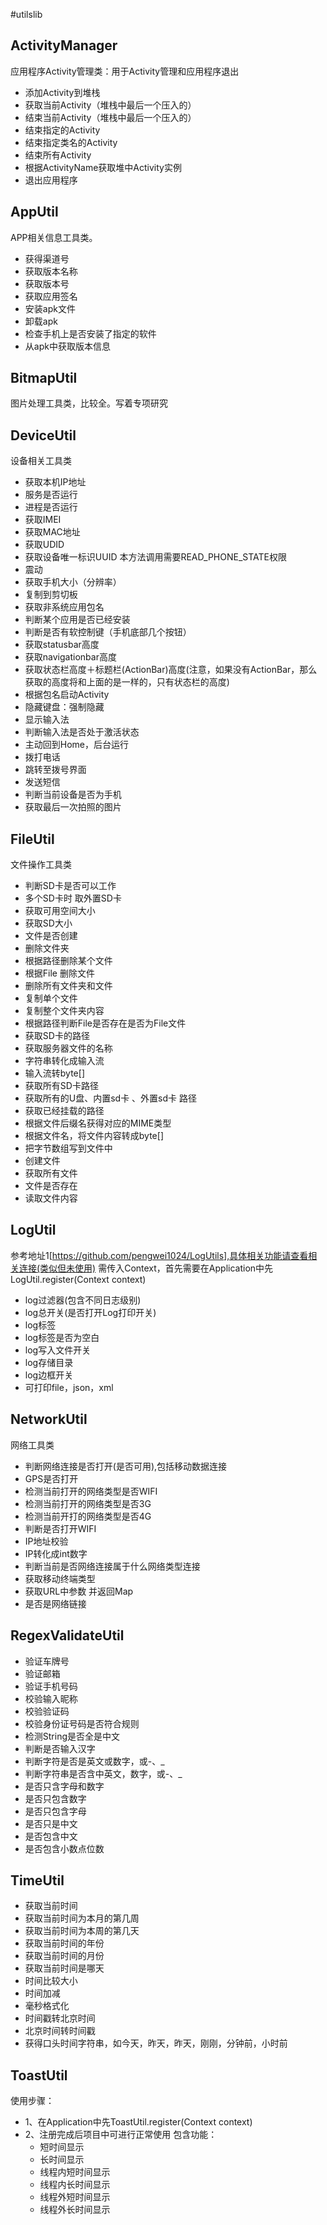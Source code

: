 #utilslib
## ActivityManager
  应用程序Activity管理类：用于Activity管理和应用程序退出
  * 添加Activity到堆栈
  * 获取当前Activity（堆栈中最后一个压入的）
  * 结束当前Activity（堆栈中最后一个压入的）
  * 结束指定的Activity
  * 结束指定类名的Activity
  * 结束所有Activity
  * 根据ActivityName获取堆中Activity实例
  * 退出应用程序

## AppUtil
  APP相关信息工具类。
  * 获得渠道号
  * 获取版本名称
  * 获取版本号
  * 获取应用签名
  * 安装apk文件
  * 卸载apk
  * 检查手机上是否安装了指定的软件
  * 从apk中获取版本信息


## BitmapUtil
 图片处理工具类，比较全。写着专项研究

## DeviceUtil
 设备相关工具类
  * 获取本机IP地址
  * 服务是否运行
  * 进程是否运行
  * 获取IMEI
  * 获取MAC地址
  * 获取UDID
  * 获取设备唯一标识UUID 本方法调用需要READ_PHONE_STATE权限
  * 震动
  * 获取手机大小（分辨率）
  * 复制到剪切板
  * 获取非系统应用包名
  * 判断某个应用是否已经安装
  * 判断是否有软控制键（手机底部几个按钮）
  * 获取statusbar高度
  * 获取navigationbar高度
  * 获取状态栏高度＋标题栏(ActionBar)高度(注意，如果没有ActionBar，那么获取的高度将和上面的是一样的，只有状态栏的高度)
  * 根据包名启动Activity
  * 隐藏键盘：强制隐藏
  * 显示输入法
  * 判断输入法是否处于激活状态
  * 主动回到Home，后台运行
  * 拨打电话
  * 跳转至拨号界面
  * 发送短信
  * 判断当前设备是否为手机
  * 获取最后一次拍照的图片

## FileUtil
文件操作工具类
  * 判断SD卡是否可以工作
  * 多个SD卡时 取外置SD卡
  * 获取可用空间大小
  * 获取SD大小
  * 文件是否创建
  * 删除文件夹
  * 根据路径删除某个文件
  * 根据File 删除文件
  * 删除所有文件夹和文件
  * 复制单个文件
  * 复制整个文件夹内容
  * 根据路径判断File是否存在是否为File文件
  * 获取SD卡的路径
  * 获取服务器文件的名称
  * 字符串转化成输入流
  * 输入流转byte[]
  * 获取所有SD卡路径
  * 获取所有的U盘、内置sd卡  、外置sd卡 路径
  * 获取已经挂载的路径
  * 根据文件后缀名获得对应的MIME类型
  * 根据文件名，将文件内容转成byte[]
  * 把字节数组写到文件中
  * 创建文件
  * 获取所有文件
  * 文件是否存在
  * 读取文件内容

## LogUtil
参考地址1[https://github.com/pengwei1024/LogUtils],具体相关功能请查看相关连接(类似但未使用)
需传入Context，首先需要在Application中先LogUtil.register(Context context)
  * log过滤器(包含不同日志级别)
  * log总开关(是否打开Log打印开关)
  * log标签
  * log标签是否为空白
  * log写入文件开关
  * log存储目录
  * log边框开关
  * 可打印file，json，xml

## NetworkUtil
网络工具类
  * 判断网络连接是否打开(是否可用),包括移动数据连接
  * GPS是否打开
  * 检测当前打开的网络类型是否WIFI
  * 检测当前打开的网络类型是否3G
  * 检测当前开打的网络类型是否4G
  * 判断是否打开WIFI
  * IP地址校验
  * IP转化成int数字
  * 判断当前是否网络连接属于什么网络类型连接
  * 获取移动终端类型
  * 获取URL中参数 并返回Map
  * 是否是网络链接

## RegexValidateUtil
  * 验证车牌号
  * 验证邮箱
  * 验证手机号码
  * 校验输入昵称
  * 校验验证码
  * 校验身份证号码是否符合规则
  * 检测String是否全是中文
  * 判断是否输入汉字
  * 判断字符是否是英文或数字，或-、_
  * 判断字符串是否含中英文，数字，或-、_
  * 是否只含字母和数字
  * 是否只包含数字
  * 是否只包含字母
  * 是否只是中文
  * 是否包含中文
  * 是否包含小数点位数

## TimeUtil
  * 获取当前时间
  * 获取当前时间为本月的第几周
  * 获取当前时间为本周的第几天
  * 获取当前时间的年份
  * 获取当前时间的月份
  * 获取当前时间是哪天
  * 时间比较大小
  * 时间加减
  * 毫秒格式化
  * 时间戳转北京时间
  * 北京时间转时间戳
  * 获得口头时间字符串，如今天，昨天，昨天，刚刚，分钟前，小时前

## ToastUtil
使用步骤：
* 1、在Application中先ToastUtil.register(Context context)
* 2、注册完成后项目中可进行正常使用
包含功能：
  * 短时间显示
  * 长时间显示
  * 线程内短时间显示
  * 线程内长时间显示
  * 线程外短时间显示
  * 线程外长时间显示


